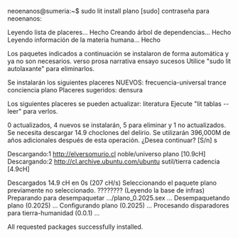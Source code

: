 neoenanos@sumeria:~$ sudo lit install plano
[sudo] contraseña para neoenanos:

Leyendo lista de placeres... Hecho
Creando árbol de dependencias... Hecho
Leyendo información de la materia humana... Hecho

Los paquetes indicados a continuación se instalaron de forma automática y ya no son necesarios.
verso prosa narrativa ensayo sucesos
Utilice "sudo lit autolaxante" para eliminarlos.

Se instalarán los siguientes placeres NUEVOS:
frecuencia-universal trance conciencia plano
Placeres sugeridos:
densura

Los siguientes placeres se pueden actualizar:
literatura
Ejecute "lit tablas --leer" para verlos.

0 actualizados, 4 nuevos se instalarán, 5 para eliminar y 1 no actualizados.
Se necesita descargar 14.9 choclones del delirio.
Se utilizarán 396,000M de años adicionales después de esta operación.
¿Desea continuar? [S/n] s

Descargando:1 http://elversomurio.cl noble/universo plano [10.9cH]
Descargando:2 http://cl.archive.ubuntu.com/ubuntu sutil/tierra cadencia [4.9cH]

Descargados 14.9 cH en 0s (207 cH/s)
Seleccionando el paquete plano previamente no seleccionado. ????????
(Leyendo la base de infras)
Preparando para desempaquetar .../plano_0.2025.sex ...
Desempaquetando plano (0.2025) ...
Configurando plano (0.2025) ...
Procesando disparadores para tierra-humanidad (0.0.1) ...

All requested packages successfully installed.

